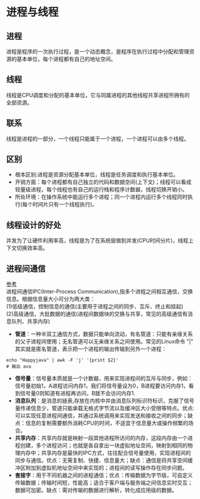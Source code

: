# 进程与线程

## 进程
进程是程序的一次执行过程，是一个动态概念，是程序在执行过程中分配和管理资源的基本单位，每个进程都有自己的地址空间。

## 线程
线程是CPU调度和分配的基本单位，它与同属进程的其他线程共享进程所拥有的全部资源。

## 联系
线程是进程的一部分，一个线程只能属于一个进程，一个进程可以由多个线程。

## 区别
* 根本区别:进程是资源分配基本单位，线程是任务调度和执行基本单位。
* 开销方面：每个进程都有自己独立的代码和数据空间(上下文)；线程可以看成轻量级进程，每个线程也有自己的运行栈和程序计数器，线程切换开销小。
* 所处环境：在操作系统中能运行多个进程；同一个进程内运行多个线程同时执行(每个时间片只有一个线程执行)。
## 线程设计的好处

并发为了让硬件利用率高，线程是为了在系统层做到并发(CPU时间分片)，线程上下文切换效率高。

## 进程间通信
[参考](https://blog.csdn.net/wujiafei_njgcxy/article/details/77098977)  
进程间通信IPC(Inter-Process Communication),指多个进程之间相互通信，交换信息。根据信息量大小可分为两大类：  
(1)低级通信，控制信息的通信(主要用于进程之间的同步、互斥、终止和挂起)  
(2)高级通信，大批数据的通信(进程间数据块的交换与共享，常见的高级通信有消息队列、共享内存)
* <strong>管道</strong>：一种半双工通信方式，数据只能单向流动，有名管道：只能有亲缘关系的父子进程间使用；无名管道可以无亲缘关系之间使用。常见的Linux命令 "|" 其实就是匿名管道，表示把一个进程的输出传输到另外一个进程：
```shell
echo "Happyjava" | awk -F 'j' '{print $2}'
# 输出 ava
```
* <strong>信号量</strong>：信号量本质就是一个计数器，用来实现进程间的互斥与同步，例如：信号量初始1，A进程访问内存1，我们将信号量设为0，B进程要访问内存1，看到信号量0则知道有进程再访问，B就不会访问内存1.
* <strong>消息队列</strong>：是消息的链表,存放在内核中并由消息队列标识符标识，克服了信号量传递信息少，管道只能承载无格式字节流以及缓冲区大小受限等特点。优点:可以实现任意进程间通信，并通过系统调用来实现发送和接收之间的同步；缺点：信息的复制需要额外消耗CPU的时间，不适宜于信息量大或操作频繁的场合。
* <strong>共享内存</strong>：共享内存就是映射一段其他进程所访问的内存，这段内存由一个进程创建，多个进程访问；也就是各自拿出一块虚拟地址空间，映射到相同的物理内存中；共享内存是最快的IPC方式，往往配合信号量使用，实现进程间的同步与通信。优点：无需复制、快捷、信息量大；缺点：通信是将共享空间缓冲区附加到虚拟机地址空间中来实现的；进程间的读写操作存在同步问题。
* <strong>套接字</strong>：用于不同机器之间的进程通信；优点：传输数据为字节级，可自定义传输数据；传输时间短，性能高；适合于客户端与服务端之间信息实时交互；数据可加密。缺点：需对传输的数据进行解析，转化成应用级的数据。
  
